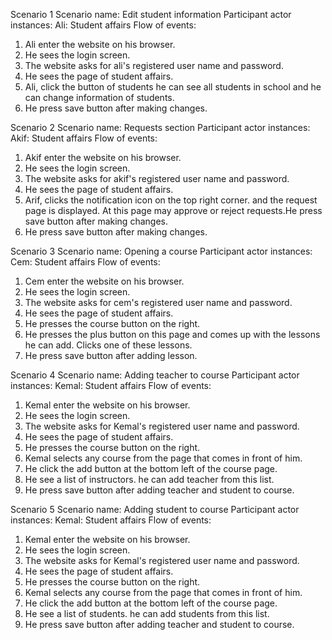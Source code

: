 Scenario 1
Scenario name: Edit student information
Participant actor instances: Ali: Student affairs
Flow of events: 
1.	Ali enter the website on his browser.
2.	He sees the login screen. 
3.	The website asks for ali's registered user name and password.
4.	He sees the page of student affairs.
5.	Ali, click the button of students he can see all students in school and he can change information of students.
6.	He press save button after making changes.


Scenario 2
Scenario name: Requests section
Participant actor instances: Akif: Student affairs
Flow of events: 
1.	Akif enter the website on his browser.
2.	He sees the login screen. 
3.	The website asks for akif's registered user name and password.
4.	He sees the page of student affairs.
5.	Arif, clicks the notification icon on the top right corner. and the request page is displayed. At this page may approve or reject requests.He press save button after making changes.
6.	He press save button after making changes.


Scenario 3
Scenario name: Opening a course
Participant actor instances: Cem: Student affairs
Flow of events: 
1.	Cem enter the website on his browser.
2.	He sees the login screen. 
3.	The website asks for cem's registered user name and password.
4.	He sees the page of student affairs.
5.	He presses the course button on the right.
6.	He presses the plus button on this page and comes up with the lessons he can add. Clicks one of these lessons.
7.	He press save button after adding lesson.


Scenario 4
Scenario name: Adding teacher to course
Participant actor instances: Kemal: Student affairs
Flow of events: 
1.	Kemal enter the website on his browser.
2.	He sees the login screen. 
3.	The website asks for Kemal's registered user name and password.
4.	He sees the page of student affairs.
5.	He presses the course button on the right.
6.	Kemal selects any course from the page that comes in front of him.
7.	He click the add button at the bottom left of the course page.
8.	He see a list of instructors. he can add teacher from this list.
9.	He press save button after adding teacher and student to course.


Scenario 5
Scenario name: Adding student to course
Participant actor instances: Kemal: Student affairs
Flow of events: 
1.	Kemal enter the website on his browser.
2.	He sees the login screen. 
3.	The website asks for Kemal's registered user name and password.
4.	He sees the page of student affairs.
5.	He presses the course button on the right.
6.	Kemal selects any course from the page that comes in front of him.
7.	He click the add button at the bottom left of the course page.
8.	He see a list of students. he can add students from this list.
9.	He press save button after adding teacher and student to course.






